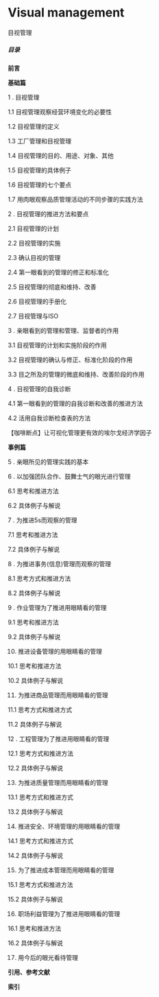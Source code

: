 # Visual management
 目视管理

##### 目录

**前言**

**基础篇**

1 .  目视管理

1.1 目视管理观察经营环境变化的必要性

1.2 目视管理的定义

1.3 工厂管理和目视管理

1.4 目视管理的目的、用途、对象、其他

1.5 目视管理的具体例子

1.6 目视管理的七个要点

1.7 用肉眼观察品质管理活动的不同步骤的实践方法

2 .  目视管理的推进方法和要点

2.1 目视管理的计划

2.2 目视管理的实施

2.3 确认目视的管理

2.4 第一眼看到的管理的修正和标准化

2.5 目视管理的彻底和维持、改善

2.6 目视管理的手册化

2.7 目视管理与ISO

3 .  亲眼看到的管理和管理、监督者的作用

3.1 目视管理的计划和实施阶段的作用

3.2 目视管理的确认与修正、标准化阶段的作用

3.3 目之所及的管理的微底和维持、改善阶段的作用

4 .  目视管理的自我诊断

4.1 第一眼看到的管理的自我诊断和改善的推进方法

4.2 活用自我诊断检查表的方法

   【咖啡断点】让可视化管理更有效的埃尔戈经济学因子



**事例篇**



5 .  亲眼所见的管理实践的基本

6 .  以加强团队合作、鼓舞士气的眼光进行管理

6.1 思考和推进方法

6.2 具体例子与解说

7 .  为推进5s而观察的管理

7.1 思考和推进方法

7.2 具体例子与解说

8 .  为推进事务(信息)管理而观察的管理

8.1 思考方式和推进方法

8.2 具体例子与解说

9 .  作业管理为了推进用眼睛看的管理

9.1 思考和推进方法

9.2 具体例子与解说

10.  推进设备管理的用眼睛看的管理

10.1 思考和推进方法

10.2 具体例子与解说

11.  为推进商品管理而用眼睛看的管理

11.1 思考方式和推进方式

11.2 具体例子与解说

12 .  工程管理为了推进用眼睛看的管理

12.1 思考方式和推进方法

12.2 具体例子与解说

13.  为推进质量管理而用眼睛看的管理

13.1 思考方式和推进方式

13.2 具体例子与解说

14.  推进安全、环境管理的用眼睛看的管理

14.1 思考方式和推进方式

14.2 具体例子与解说

15.  为了推进成本管理而用眼睛看的管理

15.1 思考方式和推进方法

15.2 具体例子与解说

16.  职场利益管理为了推进用眼睛看的管理

16.1 思考和推进方法

16.2 具体例子与解说

17.  用今后的眼光看待管理

**引用、参考文献**

**索引**

